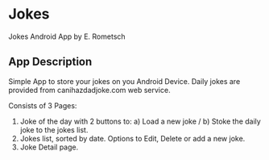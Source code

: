 # Jokes
Jokes Android App
by E. Rometsch

## App Description
Simple App to store your jokes on you Android Device. Daily jokes are provided from canihazdadjoke.com web service.

Consists of 3 Pages:
1. Joke of the day with 2 buttons to: a) Load a new joke / b) Stoke the daily joke to the jokes list.
2. Jokes list, sorted by date. Options to Edit, Delete or add a new joke. 
3. Joke Detail page.
